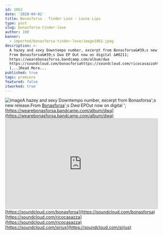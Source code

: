 ```yaml
---
id: 1062
date: '2020-04-01'
title: Bonasforsa - Tinder Love - Loose Lips
type: post
slug: bonasforsa-tinder-love
author: 100
banner:
  - imported/bonasforsa-tinder-love/image1062.jpeg
description: >-
  A hazey and sexy Downtempo number, excerpt from Bonasforsa&#39;s new release.
  From Bonasforsa&#39;s Dwa EP Out now on digital &#8211;
  https://wearebonasforsa.bandcamp.com/album/dwa
  https://soundcloud.com/bonasforsahttps://soundcloud.com/ricocasazzahttps://soundcloud.com/sirius
  [...]Read More...
published: true
tags: premiere
featured: false
itworked: true
---
```

![image](../imported/bonasforsa-tinder-love/image1062.jpeg)A hazey and sexy Downtempo number, excerpt from Bonasforsa';s new release.From [Bonasforsa](https://bonasforsa.bandcamp.com/)';s _Dwa_ EPOut now on digital '; [](https://wearebonasforsa.bandcamp.com/album/dwa)[https://wearebonasforsa.bandcamp.com/album/dwa](https://wearebonasforsa.bandcamp.com/album/dwa)<iframe width='100%' height='300' scrolling='no' frameborder='no' allow='autoplay' src='https://w.soundcloud.com/player/?url=https%3A//api.soundcloud.com/tracks/788611501&color=%23ff5500&auto_play=false&hide_related=false&show_comments=true&show_user=true&show_reposts=false&show_teaser=true'></iframe>[https://soundcloud.com/bonasforsa](https://soundcloud.com/bonasforsa)  
[](https://soundcloud.com/ricocasazza)[https://soundcloud.com/ricocasazza](https://soundcloud.com/ricocasazza)  
[](https://soundcloud.com/sirius)[https://soundcloud.com/sirius](https://soundcloud.com/sirius)